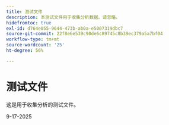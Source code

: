 ```yaml
---
title: 测试文件
description: 本测试文件用于收集分析数据。请忽略。
hidefromtoc: true
exl-id: d764e055-9644-473b-ab0a-e5007319dbc7
source-git-commit: 22f8e6e539c90de6c89745c8b39ec379a5a7bf04
workflow-type: tm+mt
source-wordcount: '25'
ht-degree: 56%

---
```


# 测试文件

这是用于收集分析的测试文件。

9-17-2025
